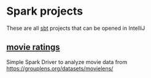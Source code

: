 # Spark projects
These are all [sbt](http://alvinalexander.com/scala/sbt-how-to-compile-run-package-scala-project) projects that can be opened in IntelliJ

## [movie ratings](https://github.com/shehaaz/spark-projects/tree/master/movie-ratings)
Simple Spark Driver to analyze movie data from 
https://grouplens.org/datasets/movielens/


